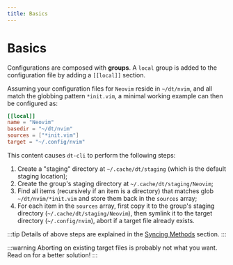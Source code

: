 ```yaml
---
title: Basics
---
```


# Basics

Configurations are composed with **groups**.  A `local` group is added to the
configuration file by adding a `[[local]]` section.

Assuming your configuration files for `Neovim` reside in `~/dt/nvim`, and all
match the globbing pattern `*init.vim`, a minimal working example can then be
configured as:

```toml
[[local]]
name = "Neovim"
basedir = "~/dt/nvim"
sources = ["*init.vim"]
target = "~/.config/nvim"
```

This content causes `dt-cli` to perform the following steps:

1. Create a "staging" directory at `~/.cache/dt/staging` (which is the default
   staging location);
2. Create the group's staging directory at `~/.cache/dt/staging/Neovim`;
3. Find all items (recursively if an item is a directory) that matches glob
   `~/dt/nvim/*init.vim` and store them back in the `sources` array;
4. For each item in the `sources` array, first copy it to the group's staging
   directory (`~/.cache/dt/staging/Neovim`), then symlink it to the target
   directory (`~/.config/nvim`), abort if a target file already exists.

:::tip
Details of above steps are explained in the [Syncing Methods](syncing-methods)
section.
:::

:::warning
Aborting on existing target files is probably not what you want.  Read on for
a better solution!
:::
